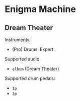 # Enigma Machine

## Dream Theater

Instruments:

  * (Pro) Drums: Expert

Supported audio:

  * `album` (Dream Theater)

Supported drum pedals:

  * `1p`
  * `2p`
